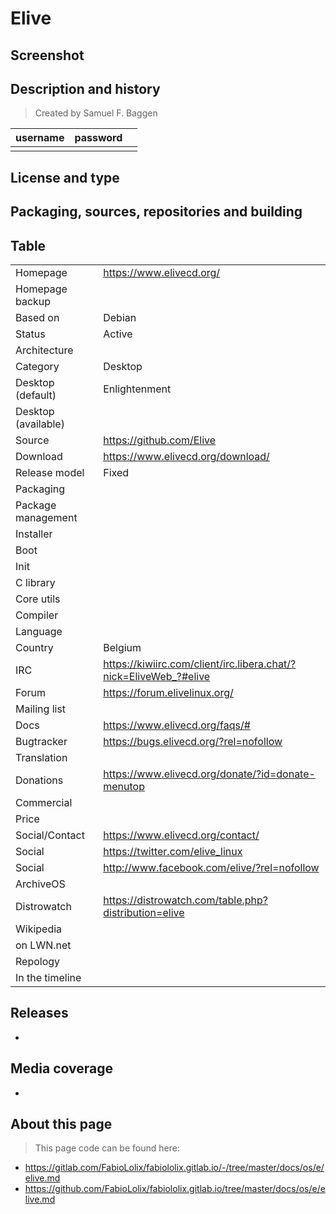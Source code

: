 # Elive

## Screenshot


## Description and history

>

> Created by Samuel F. Baggen

| username | password |  |
|----------|----------|--|
|  |  |  |


## License and type

>


## Packaging, sources, repositories and building

>


## Table

|                       |  |
|-----------------------|--|
| Homepage              | <https://www.elivecd.org/> |
| Homepage backup       |  |
| Based on              | Debian |
| Status                | Active |
| Architecture          |  |
| Category              | Desktop |
| Desktop (default)     | Enlightenment |
| Desktop (available)   |  |
| Source                | <https://github.com/Elive> |
| Download              | <https://www.elivecd.org/download/> |
| Release model         | Fixed |
| Packaging             |  |
| Package management    |  |
| Installer             |  |
| Boot                  |  |
| Init                  |  |
| C library             |  |
| Core utils            |  |
| Compiler              |  |
| Language              |  |
| Country               | Belgium |
| IRC                   | <https://kiwiirc.com/client/irc.libera.chat/?nick=EliveWeb_?#elive> |
| Forum                 | <https://forum.elivelinux.org/> |
| Mailing list          |  |
| Docs                  | <https://www.elivecd.org/faqs/#> |
| Bugtracker            | <https://bugs.elivecd.org/?rel=nofollow> |
| Translation           |  |
| Donations             | <https://www.elivecd.org/donate/?id=donate-menutop> |
| Commercial            |  |
| Price                 |  |
| Social/Contact        | <https://www.elivecd.org/contact/> |
| Social                | <https://twitter.com/elive_linux> |
| Social                | <http://www.facebook.com/elive/?rel=nofollow> |
| ArchiveOS             |  |
| Distrowatch           | <https://distrowatch.com/table.php?distribution=elive> |
| Wikipedia             |  |
| on LWN.net            |  |
| Repology              |  |
| In the timeline       |  |


## Releases

* 


## Media coverage

* 


## About this page

> This page code can be found here:

* <https://gitlab.com/FabioLolix/fabiololix.gitlab.io/-/tree/master/docs/os/e/elive.md>
* <https://github.com/FabioLolix/fabiololix.gitlab.io/tree/master/docs/os/e/elive.md>
